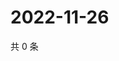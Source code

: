 # 2022-11-26

共 0 条

<!-- BEGIN WEIBO -->
<!-- 最后更新时间 Sat Nov 26 2022 20:25:42 GMT+0800 (China Standard Time) -->

<!-- END WEIBO -->
